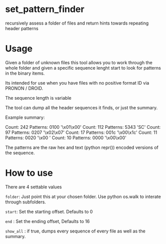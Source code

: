 # set_pattern_finder
recursively assess a folder of files and return hints towards repeating header patterns


# Usage 

Given a folder of unknown files this tool allows you to work through the whole folder and given a specific sequence lenght start to look for patterns in the binary items. 

Its intended for use when you have files with no positive format ID via PRONON / DROID. 

The sequence length is variable

The tool can dump all the header sequences it finds, or just the summary. 

Example summary: 

Count: 242	 Patterns: 0100 '\x01\x00'
Count: 112	 Patterns: 5343 'SC'
Count: 97	 Patterns: 0207 '\x02\x07'
Count: 17	 Patterns: 001c '\x00\x1c'
Count: 11	 Patterns: 0020 '\x00 '
Count: 10	 Patterns: 0000 '\x00\x00'

The patterns are the raw hex and text (python repr()) encoded versions of the sequence. 

# How to use

There are 4 settable values

`folder`: Just point this at your chosen folder. Use python os.walk to interate through subfolders. 

`start`: Set the starting offset. Defaults to 0

`end` : Set the ending offset, Defaults to 16

`show_all` : if true, dumps every sequence of every file as well as the summary. 

